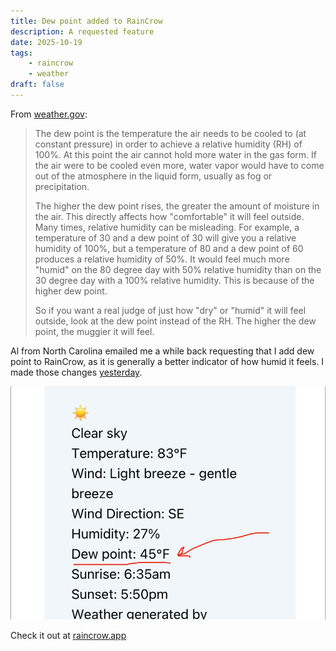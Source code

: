 ```yaml
---
title: Dew point added to RainCrow
description: A requested feature
date: 2025-10-19
tags:
    - raincrow
    - weather
draft: false
---
```


From [weather.gov](https://www.weather.gov/arx/why_dewpoint_vs_humidity):

<blockquote class="flow">

The dew point is the temperature the air needs to be cooled to (at constant pressure) in order to achieve a relative humidity (RH) of 100%. At this point the air cannot hold more water in the gas form. If the air were to be cooled even more, water vapor would have to come out of the atmosphere in the liquid form, usually as fog or precipitation.

The higher the dew point rises, the greater the amount of moisture in the air. This directly affects how "comfortable" it will feel outside. Many times, relative humidity can be misleading. For example, a temperature of 30 and a dew point of 30 will give you a relative humidity of 100%, but a temperature of 80 and a dew point of 60 produces a relative humidity of 50%. It would feel much more "humid" on the 80 degree day with 50% relative humidity than on the 30 degree day with a 100% relative humidity. This is because of the higher dew point.

So if you want a real judge of just how "dry" or "humid" it will feel outside, look at the dew point instead of the RH. The higher the dew point, the muggier it will feel.

</blockquote>

Al from North Carolina emailed me a while back requesting that I add dew point to RainCrow, as it is generally a better indicator of how humid it feels. I made those changes [yesterday](https://github.com/parkerdavis1/raincrow/commit/5e1fcb9a5a0ef8f37c955e6358ad2066301d49c3).

<div class="w-2/3 mx-auto">

![RainCrow screenshot showing dew point](./raincrow_dew_screen_crop.png)

</div>

Check it out at [raincrow.app](https://raincrow.app)
